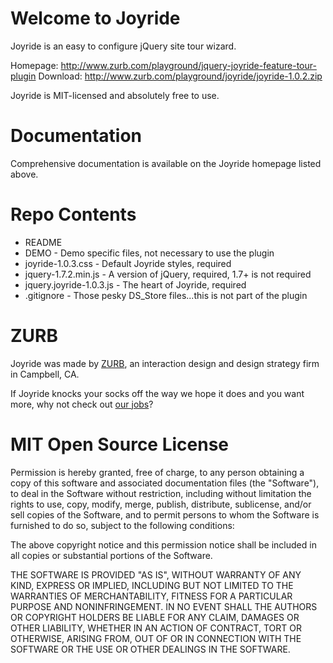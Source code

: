 Welcome to Joyride
=====================

Joyride is an easy to configure jQuery site tour wizard.

Homepage:      http://www.zurb.com/playground/jquery-joyride-feature-tour-plugin
Download:      http://www.zurb.com/playground/joyride/joyride-1.0.2.zip

Joyride is MIT-licensed and absolutely free to use.

Documentation
==============

Comprehensive documentation is available on the Joyride homepage listed above.

Repo Contents
=============

* README
* DEMO - Demo specific files, not necessary to use the plugin
* joyride-1.0.3.css - Default Joyride styles, required
* jquery-1.7.2.min.js - A version of jQuery, required, 1.7+ is not required
* jquery.joyride-1.0.3.js - The heart of Joyride, required
* .gitignore - Those pesky DS_Store files...this is not part of the plugin

ZURB
====

Joyride was made by [ZURB](http://www.zurb.com), an interaction design and design strategy firm in Campbell, CA.

If Joyride knocks your socks off the way we hope it does and you want more, why not check out [our jobs](http://www.zurb.com/talent/jobs)?

MIT Open Source License
=======================

Permission is hereby granted, free of charge, to any person obtaining a copy of this software and associated documentation files (the "Software"), to deal in the Software without restriction, including without limitation the rights to use, copy, modify, merge, publish, distribute, sublicense, and/or sell copies of the Software, and to permit persons to whom the Software is furnished to do so, subject to the following conditions:

The above copyright notice and this permission notice shall be included in all copies or substantial portions of the Software.

THE SOFTWARE IS PROVIDED "AS IS", WITHOUT WARRANTY OF ANY KIND, EXPRESS OR IMPLIED, INCLUDING BUT NOT LIMITED TO THE WARRANTIES OF MERCHANTABILITY, FITNESS FOR A PARTICULAR PURPOSE AND NONINFRINGEMENT. IN NO EVENT SHALL THE AUTHORS OR COPYRIGHT HOLDERS BE LIABLE FOR ANY CLAIM, DAMAGES OR OTHER LIABILITY, WHETHER IN AN ACTION OF CONTRACT, TORT OR OTHERWISE, ARISING FROM, OUT OF OR IN CONNECTION WITH THE SOFTWARE OR THE USE OR OTHER DEALINGS IN THE SOFTWARE.
